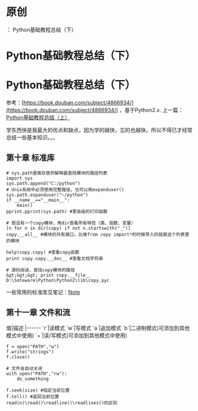 # 原创
：  Python基础教程总结（下）

# Python基础教程总结（下）

# Python基础教程总结（下）

> 
参考：[https://book.douban.com/subject/4866934/](https://book.douban.com/subject/4866934/) ，基于Python2.x.
上一篇：[Python基础教程总结（上）](https://blog.csdn.net/ds19991999/article/details/83217617)


学东西快是我最大的优点和缺点，因为学的越快，忘的也越快，所以不得已才经常总结一些基本知识。。。

## 第十章 标准库

```
# sys.path里面存放供解释器查找模块的路径列表
import sys
sys.path.append("C:/python")
# Unix系统中必须使用完整路径，也可以用expanduser()
sys.path.expanduser("~/python")
if __name__=="__main__":
    main()
pprint.pprint(sys.path) #更高级的打印函数

# 假设有一个copy模块，用dir查看所有特性（类、函数、变量）
[n for n in dir(copy) if not n.startswith("_")]
copy.__all__ #模块的共有接口，比喻from copy import*的时候导入的就是这个列表里的模块

help(copy.copy) #查看copy函数
print copy.copy.__doc__ #查看文档字符串

# 源码阅读，查找copy模块的路径
&gt;&gt;&gt; print copy.__file__
D:\Soteware\Python\Python2\lib\copy.pyc

```

> 
一些常用的标准库见笔记：[Note](http://nbviewer.jupyter.org/github/ds19991999/Note/tree/dev/)


## 第十一章 文件和流

<th align="center">值</th>|描述
|------
<td align="center">`r`</td>|读模式
<td align="center">`w`</td>|写模式
<td align="center">`a`</td>|追加模式
<td align="center">`b`</td>|二进制模式(可添加到其他模式中使用)
<td align="center">`+`</td>|读/写模式(可添加到其他模式中使用)

```
f = open("PATH","w")
f.write("strings")
f.close()

# 文件会自动关闭
with open("PATH","rw"):
	do_something

f.seek(size) #指定当前位置
f.tell() #返回当前位置
read(n)\read()\readline()\readlines()的区别

```
